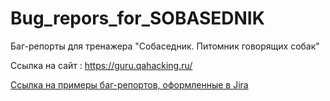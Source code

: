 # Bug_repors_for_SOBASEDNIK
Баг-репорты для тренажера "Собаседник. Питомник говорящих собак"

Ссылка на сайт : https://guru.qahacking.ru/

<a href="https://drive.google.com/drive/folders/1lqKdvTu3cU8Mz1E6XfiuXP4opcKx_a3o?usp=sharing">Ссылка на примеры баг-репортов, оформленные в Jira</a>  
